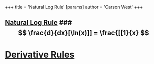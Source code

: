 +++
 title = 'Natural Log Rule'
[params]
	author = 'Carson West'
+++
## [Natural Log Rule](./../natural-log-rule/) ###  $$ \frac{d}{dx}[\ln(x)]] = \frac{[[1}{x}  $$  


# [Derivative Rules](./../derivative-rules/)